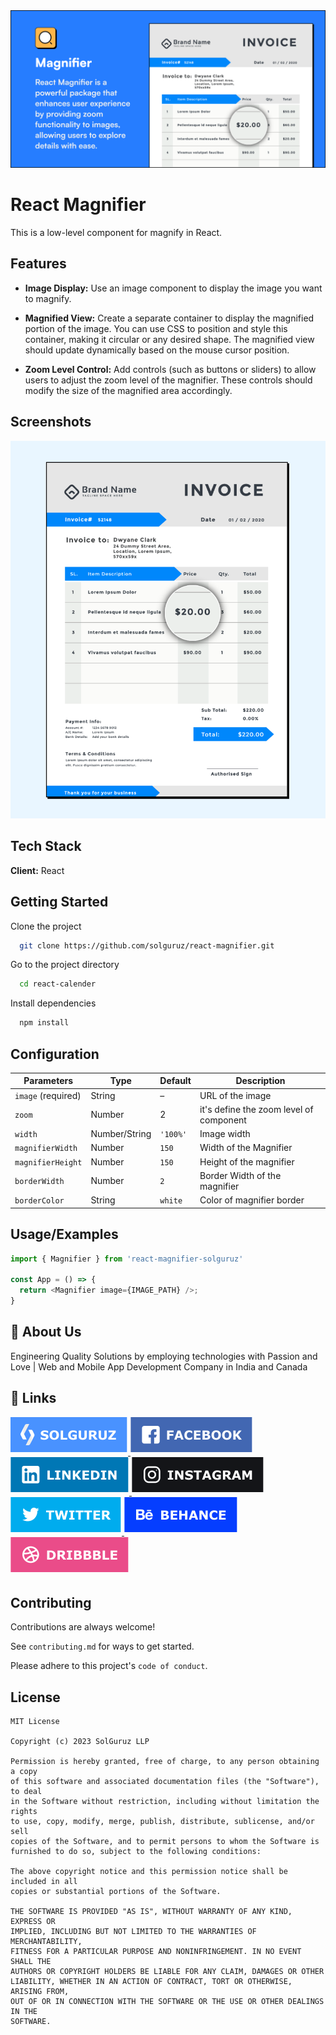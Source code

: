 <div align='center'>
 <img src='.github/heroimage.png' alt="Hero Image" />
</div>

# React Magnifier

This is a low-level component for magnify in React.

## Features

- **Image Display:** Use an image component to display the image you want to magnify.

- **Magnified View:** Create a separate container to display the magnified portion of the image. You can use CSS to position and style this container, making it circular or any desired shape. The magnified view should update dynamically based on the mouse cursor position.

- **Zoom Level Control:** Add controls (such as buttons or sliders) to allow users to adjust the zoom level of the magnifier. These controls should modify the size of the magnified area accordingly.


## Screenshots

<img src='.github/ss.png' />


## Tech Stack

**Client:** React

## Getting Started

Clone the project

```bash
  git clone https://github.com/solguruz/react-magnifier.git
```

Go to the project directory

```bash
  cd react-calender
```

Install dependencies

```bash
  npm install
```

## Configuration

| Parameters            | Type          | Default    | Description                                                                                                                                                      |
| ---------------- | ------------- | ---------- | ---------------------------------------------------------------------------------------------------------------------------------------------------------------- |
| `image` (required) | String        | –          | URL of the image                                                                                                                                      |
| `zoom`         | Number | 2   | it's define the zoom level of component                                          |
| `width`          | Number/String | `'100%'`   | Image width                                                                                                                |
| `magnifierWidth`      | Number        | `150`     | Width of the Magnifier                                                                                                       |
| `magnifierHeight`     | Number        | `150`         | Height of the magnifier                                                             |
| `borderWidth`     | Number        | `2`      | Border Width of the magnifier                                                                             |
| `borderColor`        | String        | `white`      | Color of magnifier border                                                                                                                              |


## Usage/Examples

```javascript
import { Magnifier } from 'react-magnifier-solguruz'

const App = () => {
  return <Magnifier image={IMAGE_PATH} />;
}
```

## 🚀 About Us

Engineering Quality Solutions by employing technologies with Passion and Love | Web and Mobile App Development Company in India and Canada

## 🔗 Links

<div align="left">
<a href="https://solguruz.com/" target="_blank">
<img src=".github/solguruz.svg" alt=solguruz style="margin-bottom: 5px;" />
</a>
<a href="https://www.facebook.com/SolGuruzHQ" target="_blank">
<img src=".github/facebook.svg" alt=facebook style="margin-bottom: 5px;" />
</a>

<a href="https://www.linkedin.com/company/solguruz/" target="_blank">
<img src=".github/linkedin.svg" alt=linkedin style="margin-bottom: 5px;" />
</a>
<a href="https://www.instagram.com/solguruz/" target="_blank">
<img src=".github/instagram.svg" alt=instagram style="margin-bottom: 5px;" />
</a>

<a href="https://twitter.com/SolGuruz" target="_blank">
<img src=".github/twitter.svg" alt=twitter style="margin-bottom: 5px;" />
</a>
<a href="https://www.behance.net/solguruz" target="_blank">
<img src=".github/behance.svg" alt=behance style="margin-bottom: 5px;" />
</a>
<a href="https://dribbble.com/SolGuruz" target="_blank">
<img src=".github/dribbble.svg" alt=dribbble style="margin-bottom: 5px;" />
</a>

</div>

## Contributing

Contributions are always welcome!

See `contributing.md` for ways to get started.

Please adhere to this project's `code of conduct`.

## License

```text
MIT License

Copyright (c) 2023 SolGuruz LLP

Permission is hereby granted, free of charge, to any person obtaining a copy
of this software and associated documentation files (the "Software"), to deal
in the Software without restriction, including without limitation the rights
to use, copy, modify, merge, publish, distribute, sublicense, and/or sell
copies of the Software, and to permit persons to whom the Software is
furnished to do so, subject to the following conditions:

The above copyright notice and this permission notice shall be included in all
copies or substantial portions of the Software.

THE SOFTWARE IS PROVIDED "AS IS", WITHOUT WARRANTY OF ANY KIND, EXPRESS OR
IMPLIED, INCLUDING BUT NOT LIMITED TO THE WARRANTIES OF MERCHANTABILITY,
FITNESS FOR A PARTICULAR PURPOSE AND NONINFRINGEMENT. IN NO EVENT SHALL THE
AUTHORS OR COPYRIGHT HOLDERS BE LIABLE FOR ANY CLAIM, DAMAGES OR OTHER
LIABILITY, WHETHER IN AN ACTION OF CONTRACT, TORT OR OTHERWISE, ARISING FROM,
OUT OF OR IN CONNECTION WITH THE SOFTWARE OR THE USE OR OTHER DEALINGS IN THE
SOFTWARE.
```